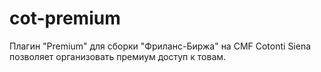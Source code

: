 # cot-premium
Плагин "Premium" для сборки "Фриланс-Биржа" на CMF Cotonti Siena позволяет организовать премиум доступ к товам.

